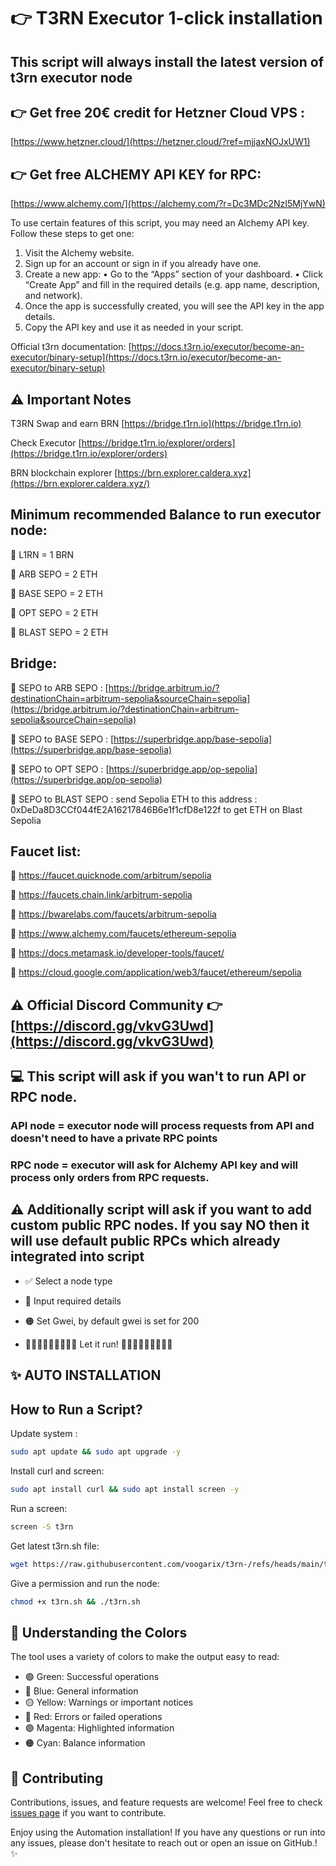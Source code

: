 # 👉 T3RN Executor 1-click installation

## This script will always install the latest version of t3rn executor node


## 👉 Get free 20€ credit for Hetzner Cloud VPS :
[https://www.hetzner.cloud/](https://hetzner.cloud/?ref=mjjaxNOJxUW1)


## 👉 Get free ALCHEMY API KEY for RPC:
[https://www.alchemy.com/](https://alchemy.com/?r=Dc3MDc2NzI5MjYwN)
      
To use certain features of this script, you may need an Alchemy API key. Follow these steps to get one:
1. Visit the Alchemy website.
2. Sign up for an account or sign in if you already have one.
3. Create a new app:
• Go to the “Apps” section of your dashboard.
• Click “Create App” and fill in the required details (e.g. app name, description, and network).
4. Once the app is successfully created, you will see the API key in the app details.
5. Copy the API key and use it as needed in your script.

      
  
Official t3rn documentation: [https://docs.t3rn.io/executor/become-an-executor/binary-setup](https://docs.t3rn.io/executor/become-an-executor/binary-setup)


## ⚠️ Important Notes

T3RN Swap and earn BRN [https://bridge.t1rn.io](https://bridge.t1rn.io)

Check Executor [https://bridge.t1rn.io/explorer/orders](https://bridge.t1rn.io/explorer/orders)

BRN blockchain explorer [https://brn.explorer.caldera.xyz](https://brn.explorer.caldera.xyz/)

## Minimum recommended Balance to run executor node:

🔴 L1RN = 1 BRN 

🔴 ARB SEPO = 2 ETH

🔴 BASE SEPO = 2 ETH

🔴 OPT SEPO = 2 ETH

🔴 BLAST SEPO = 2 ETH

## Bridge:

🔴 SEPO to ARB SEPO : [https://bridge.arbitrum.io/?destinationChain=arbitrum-sepolia&sourceChain=sepolia](https://bridge.arbitrum.io/?destinationChain=arbitrum-sepolia&sourceChain=sepolia)

🔴 SEPO to BASE SEPO : [https://superbridge.app/base-sepolia](https://superbridge.app/base-sepolia)

🔴 SEPO to OPT SEPO : [https://superbridge.app/op-sepolia](https://superbridge.app/op-sepolia)

🔴 SEPO to BLAST SEPO : send Sepolia ETH to this address : 0xDeDa8D3CCf044fE2A16217846B6e1f1cfD8e122f  to get ETH on Blast Sepolia

## Faucet list:

🔴 https://faucet.quicknode.com/arbitrum/sepolia

🔴 https://faucets.chain.link/arbitrum-sepolia

🔴 https://bwarelabs.com/faucets/arbitrum-sepolia

🔴 https://www.alchemy.com/faucets/ethereum-sepolia

🔴 https://docs.metamask.io/developer-tools/faucet/

🔴 https://cloud.google.com/application/web3/faucet/ethereum/sepolia



## ⚠️ Official Discord Community 👉 [https://discord.gg/vkvG3Uwd](https://discord.gg/vkvG3Uwd)



## 💻 This script will ask if you wan't to run API or RPC node.

### API node = executor node will process requests from API and doesn't need to have a private RPC points

### RPC node = executor will ask for Alchemy API key and will process only orders from RPC requests.

## ⚠️ Additionally script will ask if you want to add custom public RPC nodes. If you say NO then it will use default public RPCs which already integrated into script

- ✅ Select a node type

- 🔐 Input required details

- 🟠 Set Gwei, by default gwei is set for 200

- 🏃‍♂️‍➡️🏃‍♂️‍➡️🏃‍♂️‍➡️ Let it run! 🏃‍♂️‍➡️🏃‍♂️‍➡️🏃‍♂️‍➡️

## ✨ AUTO INSTALLATION

## How to Run a Script?
Update system :
```bash
sudo apt update && sudo apt upgrade -y
```

Install curl and screen:
```bash
sudo apt install curl && sudo apt install screen -y
```

Run a screen:
```bash
screen -S t3rn
```

Get latest t3rn.sh file:

```bash
wget https://raw.githubusercontent.com/voogarix/t3rn-/refs/heads/main/t3rn.sh
```

Give a permission and run the node:

```bash
chmod +x t3rn.sh && ./t3rn.sh
```



## 🎨 Understanding the Colors

The tool uses a variety of colors to make the output easy to read:

- 🟢 Green: Successful operations
- 🔵 Blue: General information
- 🟡 Yellow: Warnings or important notices
- 🔴 Red: Errors or failed operations
- 🟣 Magenta: Highlighted information
- 🟠 Cyan: Balance information


## 🤝 Contributing

Contributions, issues, and feature requests are welcome! Feel free to check [issues page](https://github.com/voogarix/t3rn-/issues) if you want to contribute.


Enjoy using the Automation installation! If you have any questions or run into any issues, please don't hesitate to reach out or open an issue on GitHub.! ✨

